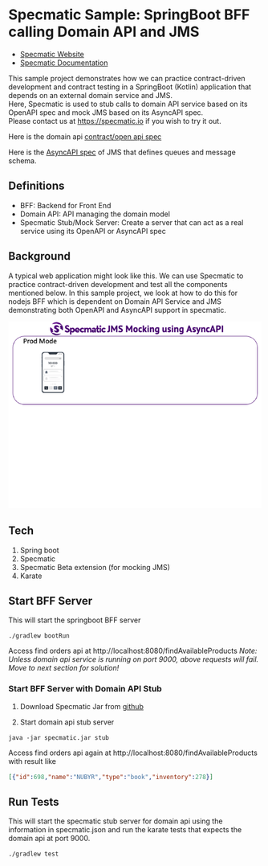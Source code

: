 # Specmatic Sample: SpringBoot BFF calling Domain API and JMS

* [Specmatic Website](https://specmatic.io)
* [Specmatic Documentation](https://specmatic.io/documentation.html)

This sample project demonstrates how we can practice contract-driven development and contract testing in a SpringBoot (Kotlin) application that depends on an external domain service and JMS.  
Here, Specmatic is used to stub calls to domain API service based on its OpenAPI spec and mock JMS based on its AsyncAPI spec.  
Please contact us at https://specmatic.io if you wish to try it out.

Here is the domain api [contract/open api spec](https://github.com/znsio/specmatic-order-contracts/blob/main/io/specmatic/examples/store/openapi/api_order_v1.yaml)

Here is the [AsyncAPI spec](https://github.com/znsio/specmatic-order-contracts/blob/main/io/specmatic/examples/store/asyncapi/jms.yaml) of JMS that defines queues and message schema.

## Definitions
* BFF: Backend for Front End
* Domain API: API managing the domain model
* Specmatic Stub/Mock Server: Create a server that can act as a real service using its OpenAPI or AsyncAPI spec

## Background
A typical web application might look like this. We can use Specmatic to practice contract-driven development and test all the components mentioned below. In this sample project, we look at how to do this for nodejs BFF which is dependent on Domain API Service and JMS demonstrating both OpenAPI and AsyncAPI support in specmatic.

![HTML client talks to client API which talks to backend API](assets/specmatic-order-bff-jms-architecture.gif)

## Tech
1. Spring boot
2. Specmatic
3. Specmatic Beta extension (for mocking JMS)
4. Karate
 
## Start BFF Server
This will start the springboot BFF server
```shell
./gradlew bootRun
```
Access find orders api at http://localhost:8080/findAvailableProducts
_*Note:* Unless domain api service is running on port 9000, above requests will fail. Move to next section for solution!_

### Start BFF Server with Domain API Stub
1. Download Specmatic Jar from [github](https://github.com/znsio/specmatic/releases)

2. Start domain api stub server
```shell
java -jar specmatic.jar stub
```
Access find orders api again at http://localhost:8080/findAvailableProducts with result like
```json
[{"id":698,"name":"NUBYR","type":"book","inventory":278}]
```

## Run Tests
This will start the specmatic stub server for domain api using the information in specmatic.json and run the karate tests that expects the domain api at port 9000.
```shell
./gradlew test
```